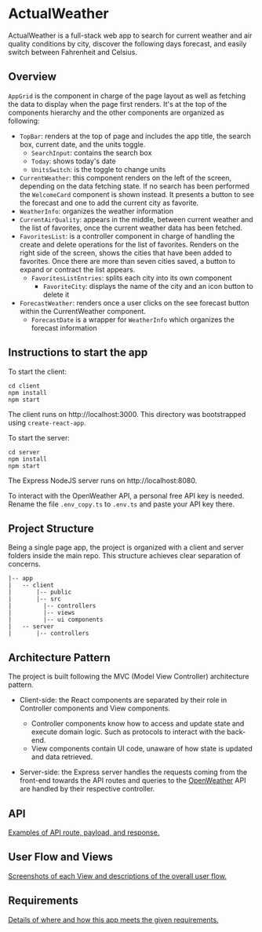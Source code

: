 # ActualWeather

ActualWeather is a full-stack web app to search for current weather and air quality conditions by city, discover the following days forecast, and easily switch between Fahrenheit and Celsius.


## Overview

`AppGrid` is the component in charge of the page layout as well as fetching the data to display when the page first renders. It's at the top of the components hierarchy and the other components are organized as following:
* `TopBar`: renders at the top of page and includes the app title, the search box, current date, and the units toggle.
  * `SearchInput`: contains the search box
  * `Today`: shows today's date
  * `UnitsSwitch`: is the toggle to change units
*  `CurrentWeather`: this component renders on the left of the screen, depending on the data fetching state. If no search has been performed the `WelcomeCard` component is shown instead. It presents a button to see the forecast and one to add the current city as favorite.
  * `WeatherInfo`: organizes the weather information
* `CurrentAirQuality`: appears in the middle, between current weather and the list of favorites, once the current weather data has been fetched.
* `FavoritesList`: is a controller component in charge of handling the create and delete operations for the list of favorites. Renders on the right side of the screen, shows the cities that have been added to favorites. Once there are more than seven cities saved, a button to expand or contract the list appears.
  * `FavoritesListEntries`: splits each city into its own component
    * `FavoriteCity`: displays the name of the city and an icon button to delete it
* `ForecastWeather`: renders once a user clicks on the see forecast button within the CurrentWeather component.
  * `ForecastDate` is a wrapper for `WeatherInfo` which organizes the forecast information


## Instructions to start the app

To start the client:
```
cd client
npm install
npm start
```

The client runs on http://localhost:3000. This directory was bootstrapped using `create-react-app`.


To start the server:
```
cd server
npm install
npm start
```

The Express NodeJS server runs on http://localhost:8080.

To interact with the OpenWeather API, a personal free API key is needed. Rename the file `.env_copy.ts` to `.env.ts` and paste your API key there.


## Project Structure

Being a single page app, the project is organized with a client and server folders inside the main repo. This structure achieves clear separation of concerns.

```
|-- app
|   -- client
|       |-- public
|       |-- src
|         |-- controllers
|         |-- views
|         |-- ui components
|   -- server
|       |-- controllers
```


## Architecture Pattern

The project is built following the MVC (Model View Controller) architecture pattern.
* Client-side: the React components are separated by their role in Controller components and View components.
  * Controller components know how to access and update state and execute domain logic. Such as protocols to interact with the back-end.
  * View components contain UI code, unaware of how state is updated and data retrieved.

* Server-side: the Express server handles the requests coming from the front-end towards the API routes and queries to the [OpenWeather](https://openweathermap.org/api) API are handled by their respective controller.


## API

[Examples of API route, payload, and response.](api.md)


## User Flow and Views

[Screenshots of each View and descriptions of the overall user flow.](appViews.md)


## Requirements

[Details of where and how this app meets the given requirements.](requirements.md)
